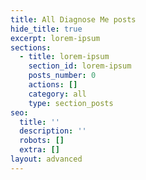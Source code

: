 ```yaml
---
title: All Diagnose Me posts
hide_title: true
excerpt: lorem-ipsum
sections:
  - title: lorem-ipsum
    section_id: lorem-ipsum
    posts_number: 0
    actions: []
    category: all
    type: section_posts
seo:
  title: ''
  description: ''
  robots: []
  extra: []
layout: advanced
---
```

